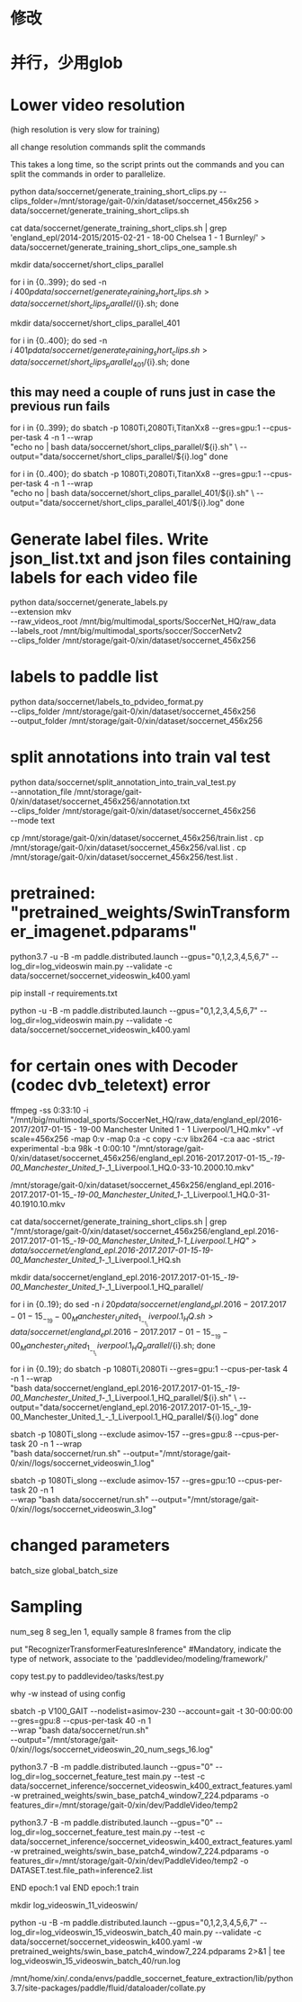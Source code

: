 # 修改
# 并行，少用glob

# Lower video resolution

(high resolution is very slow for training)

all change resolution commands
split the commands

This takes a long time, so the script prints out the commands and you can split the commands in order to parallelize.

python data/soccernet/generate_training_short_clips.py --clips_folder=/mnt/storage/gait-0/xin/dataset/soccernet_456x256 > data/soccernet/generate_training_short_clips.sh

cat data/soccernet/generate_training_short_clips.sh | grep 'england_epl/2014-2015/2015-02-21 - 18-00 Chelsea 1 - 1 Burnley/' > data/soccernet/generate_training_short_clips_one_sample.sh


<!-- sed -n '0~5p' oldfile > newfile -->

mkdir data/soccernet/short_clips_parallel

for i in {0..399};
do
sed -n ${i}~400p data/soccernet/generate_training_short_clips.sh > data/soccernet/short_clips_parallel/${i}.sh;
done

mkdir data/soccernet/short_clips_parallel_401

for i in {0..400};
do
sed -n ${i}~401p data/soccernet/generate_training_short_clips.sh > data/soccernet/short_clips_parallel_401/${i}.sh;
done

## this may need a couple of runs just in case the previous run fails
for i in {0..399};
do
sbatch -p 1080Ti,2080Ti,TitanXx8  --gres=gpu:1 --cpus-per-task 4 -n 1 --wrap \
"echo no | bash data/soccernet/short_clips_parallel/${i}.sh" \
--output="data/soccernet/short_clips_parallel/${i}.log"
done

for i in {0..400};
do
sbatch -p 1080Ti,2080Ti,TitanXx8  --gres=gpu:1 --cpus-per-task 4 -n 1 --wrap \
"echo no | bash data/soccernet/short_clips_parallel_401/${i}.sh" \
--output="data/soccernet/short_clips_parallel_401/${i}.log"
done

# Generate label files. Write json_list.txt and json files containing labels for each video file
python data/soccernet/generate_labels.py \
--extension mkv \
--raw_videos_root /mnt/big/multimodal_sports/SoccerNet_HQ/raw_data \
--labels_root /mnt/big/multimodal_sports/soccer/SoccerNetv2 \
--clips_folder /mnt/storage/gait-0/xin/dataset/soccernet_456x256

# labels to paddle list

python data/soccernet/labels_to_pdvideo_format.py \
--clips_folder /mnt/storage/gait-0/xin/dataset/soccernet_456x256 \
--output_folder /mnt/storage/gait-0/xin/dataset/soccernet_456x256

# split annotations into train val test
python data/soccernet/split_annotation_into_train_val_test.py \
--annotation_file /mnt/storage/gait-0/xin/dataset/soccernet_456x256/annotation.txt \
--clips_folder /mnt/storage/gait-0/xin/dataset/soccernet_456x256 \
--mode text

cp /mnt/storage/gait-0/xin/dataset/soccernet_456x256/train.list .
cp /mnt/storage/gait-0/xin/dataset/soccernet_456x256/val.list .
cp /mnt/storage/gait-0/xin/dataset/soccernet_456x256/test.list .

# pretrained: "pretrained_weights/SwinTransformer_imagenet.pdparams"

python3.7 -u -B -m paddle.distributed.launch --gpus="0,1,2,3,4,5,6,7"  --log_dir=log_videoswin main.py --validate -c data/soccernet/soccernet_videoswin_k400.yaml

pip install -r requirements.txt

python -u -B -m paddle.distributed.launch --gpus="0,1,2,3,4,5,6,7" --log_dir=log_videoswin main.py --validate -c data/soccernet/soccernet_videoswin_k400.yaml

# for certain ones with Decoder (codec dvb_teletext) error
ffmpeg -ss 0:33:10 -i "/mnt/big/multimodal_sports/SoccerNet_HQ/raw_data/england_epl/2016-2017/2017-01-15 - 19-00 Manchester United 1 - 1 Liverpool/1_HQ.mkv"                 -vf scale=456x256 -map 0:v -map 0:a -c copy  -c:v libx264 -c:a aac -strict experimental -b:a 98k                 -t 0:00:10 "/mnt/storage/gait-0/xin/dataset/soccernet_456x256/england_epl.2016-2017.2017-01-15_-_19-00_Manchester_United_1_-_1_Liverpool.1_HQ.0-33-10.2000.10.mkv"


/mnt/storage/gait-0/xin/dataset/soccernet_456x256/england_epl.2016-2017.2017-01-15_-_19-00_Manchester_United_1_-_1_Liverpool.1_HQ.0-31-40.1910.10.mkv

cat data/soccernet/generate_training_short_clips.sh | grep "/mnt/storage/gait-0/xin/dataset/soccernet_456x256/england_epl.2016-2017.2017-01-15_-_19-00_Manchester_United_1_-_1_Liverpool.1_HQ" > data/soccernet/england_epl.2016-2017.2017-01-15_-_19-00_Manchester_United_1_-_1_Liverpool.1_HQ.sh

mkdir data/soccernet/england_epl.2016-2017.2017-01-15_-_19-00_Manchester_United_1_-_1_Liverpool.1_HQ_parallel/

for i in {0..19};
do
sed -n ${i}~20p data/soccernet/england_epl.2016-2017.2017-01-15_-_19-00_Manchester_United_1_-_1_Liverpool.1_HQ.sh > data/soccernet/england_epl.2016-2017.2017-01-15_-_19-00_Manchester_United_1_-_1_Liverpool.1_HQ_parallel/${i}.sh;
done

for i in {0..19};
do
sbatch -p 1080Ti,2080Ti  --gres=gpu:1 --cpus-per-task 4 -n 1 --wrap \
"bash data/soccernet/england_epl.2016-2017.2017-01-15_-_19-00_Manchester_United_1_-_1_Liverpool.1_HQ_parallel/${i}.sh" \
--output="data/soccernet/england_epl.2016-2017.2017-01-15_-_19-00_Manchester_United_1_-_1_Liverpool.1_HQ_parallel/${i}.log"
done


sbatch -p 1080Ti_slong --exclude asimov-157 --gres=gpu:8 --cpus-per-task 20 -n 1 --wrap \
"bash data/soccernet/run.sh" --output="/mnt/storage/gait-0/xin//logs/soccernet_videoswin_1.log"


sbatch -p 1080Ti_slong --exclude asimov-157 --gres=gpu:10 --cpus-per-task 20 -n 1 \
--wrap "bash data/soccernet/run.sh" --output="/mnt/storage/gait-0/xin//logs/soccernet_videoswin_3.log"

# changed parameters
batch_size
global_batch_size

# Sampling





num_seg 8 seg_len 1, equally sample 8 frames from the clip

put  "RecognizerTransformerFeaturesInference" #Mandatory, indicate the type of network, associate to the 'paddlevideo/modeling/framework/'

copy test.py to paddlevideo/tasks/test.py


why -w instead of using config


sbatch -p V100_GAIT --nodelist=asimov-230 --account=gait -t 30-00:00:00 --gres=gpu:8 --cpus-per-task 40 -n 1  \
--wrap "bash data/soccernet/run.sh" \
--output="/mnt/storage/gait-0/xin//logs/soccernet_videoswin_20_num_segs_16.log"


python3.7 -B -m paddle.distributed.launch --gpus="0" --log_dir=log_soccernet_feature_test  main.py  --test -c data/soccernet_inference/soccernet_videoswin_k400_extract_features.yaml -w pretrained_weights/swin_base_patch4_window7_224.pdparams -o features_dir=/mnt/storage/gait-0/xin/dev/PaddleVideo/temp2



python3.7 -B -m paddle.distributed.launch --gpus="0" --log_dir=log_soccernet_feature_test  main.py  --test -c data/soccernet_inference/soccernet_videoswin_k400_extract_features.yaml -w pretrained_weights/swin_base_patch4_window7_224.pdparams -o features_dir=/mnt/storage/gait-0/xin/dev/PaddleVideo/temp2 -o DATASET.test.file_path=inference2.list


END epoch:1   val
END epoch:1   train

mkdir log_videoswin_11_videoswin/

python -u -B -m paddle.distributed.launch --gpus="0,1,2,3,4,5,6,7" --log_dir=log_videoswin_15_videoswin_batch_40 main.py --validate -c data/soccernet/soccernet_videoswin_k400.yaml -w pretrained_weights/swin_base_patch4_window7_224.pdparams 2>&1 | tee log_videoswin_15_videoswin_batch_40/run.log



/mnt/home/xin/.conda/envs/paddle_soccernet_feature_extraction/lib/python3.7/site-packages/paddle/fluid/dataloader/collate.py
